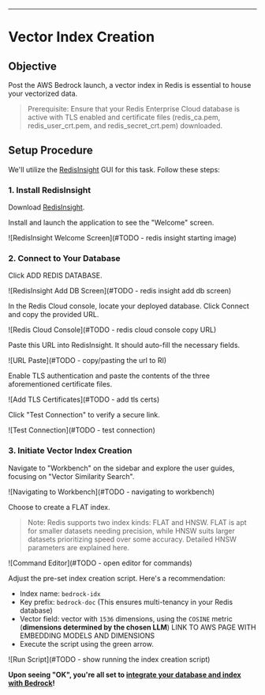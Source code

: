 -------

# Vector Index Creation

## Objective
Post the AWS Bedrock launch, a vector index in Redis is essential to house your vectorized data.

> Prerequisite: Ensure that your Redis Enterprise Cloud database is active with TLS enabled and certificate files (redis_ca.pem, redis_user_crt.pem, and redis_secret_crt.pem) downloaded.

## Setup Procedure
We'll utilize the [RedisInsight](https://redis.com/redis-enterprise/redis-insight/#insight-form) GUI for this task. Follow these steps:

### 1. Install RedisInsight
Download [RedisInsight](https://redis.com/redis-enterprise/redis-insight/#insight-form).

Install and launch the application to see the "Welcome" screen.

![RedisInsight Welcome Screen](#TODO - redis insight starting image)

### 2. Connect to Your Database
Click ADD REDIS DATABASE.

![RedisInsight Add DB Screen](#TODO - redis insight add db screen)

In the Redis Cloud console, locate your deployed database. Click Connect and copy the provided URL.

![Redis Cloud Console](#TODO - redis cloud console copy URL)

Paste this URL into RedisInsight. It should auto-fill the necessary fields.

![URL Paste](#TODO - copy/pasting the url to RI)

Enable TLS authentication and paste the contents of the three aforementioned certificate files.

![Add TLS Certificates](#TODO - add tls certs)

Click "Test Connection" to verify a secure link.

![Test Connection](#TODO - test connection)

### 3. Initiate Vector Index Creation
Navigate to "Workbench" on the sidebar and explore the user guides, focusing on "Vector Similarity Search".

![Navigating to Workbench](#TODO - navigating to workbench)

Choose to create a FLAT index.

>Note: Redis supports two index kinds: FLAT and HNSW. FLAT is apt for smaller datasets needing precision, while HNSW suits larger datasets prioritizing speed over some accuracy. Detailed HNSW parameters are explained here.

![Command Editor](#TODO - open editor for commands)

Adjust the pre-set index creation script. Here's a recommendation:

- Index name: `bedrock-idx`
- Key prefix: `bedrock-doc` (This ensures multi-tenancy in your Redis database)
- Vector field: vector with `1536` dimensions, using the `COSINE` metric (**dimensions determined by the chosen LLM**) LINK TO AWS PAGE WITH EMBEDDING MODELS AND DIMENSIONS
- Execute the script using the green arrow.

![Run Script](#TODO - show running the index creation script)

**Upon seeing "OK", you're all set to [integrate your database and index with Bedrock](aws-bedrock-configuration.md)!**
